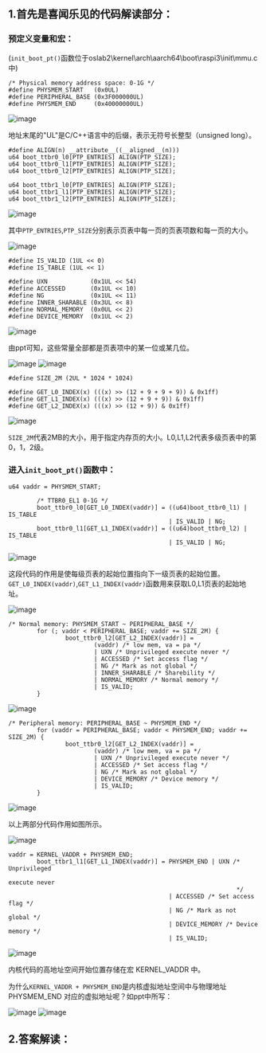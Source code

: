 ## 1.首先是喜闻乐见的代码解读部分：
### 预定义变量和宏：
(`init_boot_pt()`函数位于oslab2\kernel\arch\aarch64\boot\raspi3\init\mmu.c中)

```
/* Physical memory address space: 0-1G */
#define PHYSMEM_START   (0x0UL)
#define PERIPHERAL_BASE (0x3F000000UL)
#define PHYSMEM_END     (0x40000000UL)
```
![image](https://github.com/litterqi/operating-system/assets/123362884/c38d707f-4a66-4022-be07-76939b232406)

地址末尾的"UL"是C/C++语言中的后缀，表示无符号长整型（unsigned long）。

```
#define ALIGN(n) __attribute__((__aligned__(n)))
u64 boot_ttbr0_l0[PTP_ENTRIES] ALIGN(PTP_SIZE);
u64 boot_ttbr0_l1[PTP_ENTRIES] ALIGN(PTP_SIZE);
u64 boot_ttbr0_l2[PTP_ENTRIES] ALIGN(PTP_SIZE);

u64 boot_ttbr1_l0[PTP_ENTRIES] ALIGN(PTP_SIZE);
u64 boot_ttbr1_l1[PTP_ENTRIES] ALIGN(PTP_SIZE);
u64 boot_ttbr1_l2[PTP_ENTRIES] ALIGN(PTP_SIZE);
```
![image](https://github.com/litterqi/operating-system/assets/123362884/84eb208c-af85-45e0-b131-2fcddc1207d9)

其中`PTP_ENTRIES`,`PTP_SIZE`分别表示页表中每一页的页表项数和每一页的大小。

![image](https://github.com/litterqi/operating-system/assets/123362884/35ca299e-b27b-41b5-babc-526c48bffb58)

```
#define IS_VALID (1UL << 0)
#define IS_TABLE (1UL << 1)

#define UXN            (0x1UL << 54)
#define ACCESSED       (0x1UL << 10)
#define NG             (0x1UL << 11)
#define INNER_SHARABLE (0x3UL << 8)
#define NORMAL_MEMORY  (0x0UL << 2)
#define DEVICE_MEMORY  (0x1UL << 2)
```
![image](https://github.com/litterqi/operating-system/assets/123362884/3df85407-bccd-40e6-9e0c-53f900d1096e)

由ppt可知，这些常量全部都是页表项中的某一位或某几位。

![image](https://github.com/litterqi/operating-system/assets/123362884/1319415a-40bc-4fe5-b182-1e73f718df9c)
![image](https://github.com/litterqi/operating-system/assets/123362884/9d8c82ed-3212-4b6f-9aca-2c4b203b5105)

```
#define SIZE_2M (2UL * 1024 * 1024)

#define GET_L0_INDEX(x) (((x) >> (12 + 9 + 9 + 9)) & 0x1ff)
#define GET_L1_INDEX(x) (((x) >> (12 + 9 + 9)) & 0x1ff)
#define GET_L2_INDEX(x) (((x) >> (12 + 9)) & 0x1ff)
```
![image](https://github.com/litterqi/operating-system/assets/123362884/8e59bd7d-6ccf-4442-82f1-ae115cbc41a5)

`SIZE_2M`代表2MB的大小，用于指定内存页的大小。L0,L1,L2代表多级页表中的第0，1，2级。
### 进入`init_boot_pt()`函数中：
```
u64 vaddr = PHYSMEM_START;

        /* TTBR0_EL1 0-1G */
        boot_ttbr0_l0[GET_L0_INDEX(vaddr)] = ((u64)boot_ttbr0_l1) | IS_TABLE
                                             | IS_VALID | NG;
        boot_ttbr0_l1[GET_L1_INDEX(vaddr)] = ((u64)boot_ttbr0_l2) | IS_TABLE
                                             | IS_VALID | NG;
```

![image](https://github.com/litterqi/operating-system/assets/123362884/46385001-c529-4572-9e89-3d114bc1422a)

这段代码的作用是使每级页表的起始位置指向下一级页表的起始位置。`GET_L0_INDEX(vaddr)`,`GET_L1_INDEX(vaddr)`函数用来获取L0,L1页表的起始地址。

![image](https://github.com/litterqi/operating-system/assets/123362884/191f6d8c-6b90-47c5-baa8-2fdde0c3e623)

```
/* Normal memory: PHYSMEM_START ~ PERIPHERAL_BASE */
        for (; vaddr < PERIPHERAL_BASE; vaddr += SIZE_2M) {
                boot_ttbr0_l2[GET_L2_INDEX(vaddr)] =
                        (vaddr) /* low mem, va = pa */
                        | UXN /* Unprivileged execute never */
                        | ACCESSED /* Set access flag */
                        | NG /* Mark as not global */
                        | INNER_SHARABLE /* Sharebility */
                        | NORMAL_MEMORY /* Normal memory */
                        | IS_VALID;
        }
```

![image](https://github.com/litterqi/operating-system/assets/123362884/be10ee6f-3135-4ec1-9636-5ed5113ad71f)

```
/* Peripheral memory: PERIPHERAL_BASE ~ PHYSMEM_END */
        for (vaddr = PERIPHERAL_BASE; vaddr < PHYSMEM_END; vaddr += SIZE_2M) {
                boot_ttbr0_l2[GET_L2_INDEX(vaddr)] =
                        (vaddr) /* low mem, va = pa */
                        | UXN /* Unprivileged execute never */
                        | ACCESSED /* Set access flag */
                        | NG /* Mark as not global */
                        | DEVICE_MEMORY /* Device memory */
                        | IS_VALID;
        }
```

![image](https://github.com/litterqi/operating-system/assets/123362884/b0d6df34-cc85-4b14-8db6-b229a4d3dea9)

以上两部分代码作用如图所示。

![image](https://github.com/litterqi/operating-system/assets/123362884/d4d5ca8d-1351-4e03-8a46-ab297a611aa6)

```
vaddr = KERNEL_VADDR + PHYSMEM_END;
        boot_ttbr1_l1[GET_L1_INDEX(vaddr)] = PHYSMEM_END | UXN /* Unprivileged
                                                                  execute never
                                                                */
                                             | ACCESSED /* Set access flag */
                                             | NG /* Mark as not global */
                                             | DEVICE_MEMORY /* Device memory */
                                             | IS_VALID;
```

![image](https://github.com/litterqi/operating-system/assets/123362884/5ce5c267-36fd-45cd-afb6-12992f434678)

内核代码的高地址空间开始位置存储在宏 KERNEL_VADDR 中。

为什么`KERNEL_VADDR + PHYSMEM_END`是内核虚拟地址空间中与物理地址 PHYSMEM_END 对应的虚拟地址呢？如ppt中所写：
 
![image](https://github.com/litterqi/operating-system/assets/123362884/65af812f-e38d-441e-b874-8c533a63df60)
![image](https://github.com/litterqi/operating-system/assets/123362884/72e1797d-1a4f-4207-877f-366dbcbe3bb7)

## 2.答案解读：
